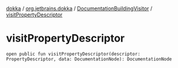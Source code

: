 [dokka](../../index.md) / [org.jetbrains.dokka](../index.md) / [DocumentationBuildingVisitor](index.md) / [visitPropertyDescriptor](visitPropertyDescriptor.md)

# visitPropertyDescriptor

```
open public fun visitPropertyDescriptor(descriptor: PropertyDescriptor, data: DocumentationNode): DocumentationNode
```
